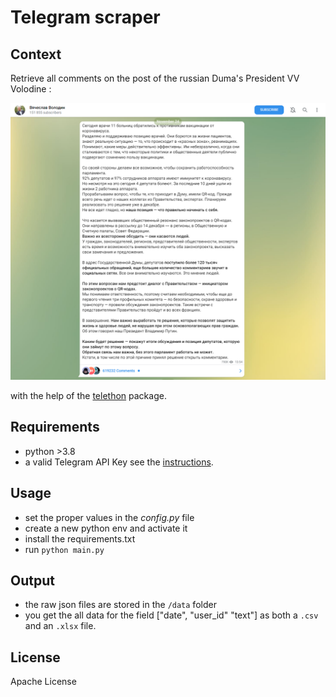 # Telegram scraper

## Context
Retrieve all comments on the post of the russian Duma's President VV Volodine :


![This is an image](vv-volodin.PNG)



with the help of the [telethon](https://github.com/LonamiWebs/Telethone) package.

## Requirements
- python >3.8
- a valid Telegram API Key see the [instructions](https://core.telegram.org/api/obtaining_api_id).



## Usage
- set the proper values in the *config.py* file
- create a new python env and activate it
- install the requirements.txt
- run `python main.py`


## Output
- the raw json files are stored in the `/data` folder
- you get the all data for the field ["date", "user_id" "text"] as both a `.csv`  and an `.xlsx` file.


## License
Apache License